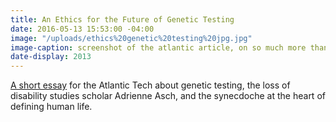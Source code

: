 ```yaml
---
title: An Ethics for the Future of Genetic Testing
date: 2016-05-13 15:53:00 -04:00
image: "/uploads/ethics%20genetic%20testing%20jpg.jpg"
image-caption: screenshot of the atlantic article, on so much more than just genetics
date-display: 2013
---
```


[A short essay](https://www.theatlantic.com/technology/archive/2013/12/an-ethics-for-the-future-of-genetic-testing/282705/) for the Atlantic Tech about genetic testing, the loss of disability studies scholar Adrienne Asch, and the synecdoche at the heart of defining human life.